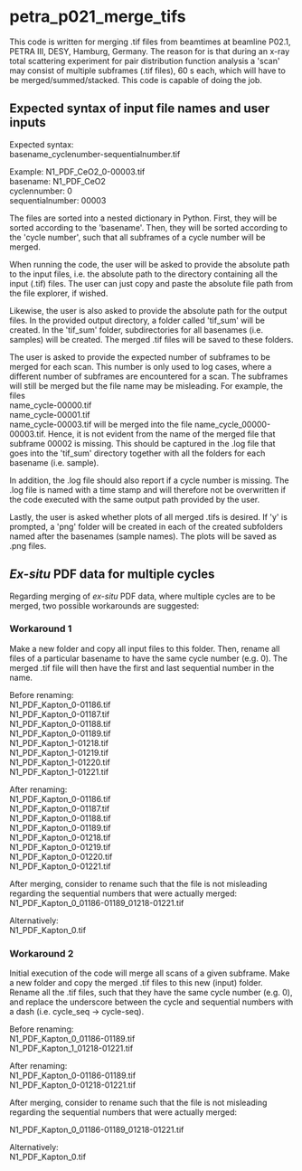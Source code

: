 # petra_p021_merge_tifs

This code is written for merging .tif files from beamtimes at beamline P02.1,
PETRA III, DESY, Hamburg, Germany. The reason for is that during an x-ray total
scattering experiment for pair distribution function analysis a 'scan' may
consist of multiple subframes (.tif files), 60 s each, which will have to be
merged/summed/stacked. This code is capable of doing the job.

## Expected syntax of input file names and user inputs
Expected syntax:  
basename_cyclenumber-sequentialnumber.tif

Example: N1_PDF_CeO2_0-00003.tif  
basename: N1_PDF_CeO2  
cyclennumber: 0  
sequentialnumber: 00003  

The files are sorted into a nested dictionary in Python. First, they will be
sorted according to the 'basename'. Then, they will be sorted according to the
'cycle number', such that all subframes of a cycle number will be merged.

When running the code, the user will be asked to provide the absolute path to
the input files, i.e. the absolute path to the directory containing all the
input (.tif) files. The user can just copy and paste the absolute file path from
the file explorer, if wished.

Likewise, the user is also asked to provide the absolute path for the output
files. In the provided output directory, a folder called 'tif_sum' will be
created. In the 'tif_sum' folder, subdirectories for all basenames
(i.e. samples) will be created. The merged .tif files will be saved to these
folders.

The user is asked to provide the expected number of subframes to be merged for
each scan. This number is only used to log cases, where a different number of
subframes are encountered for a scan. The subframes will still be merged but the
file name may be misleading. For example, the files  
name_cycle-00000.tif  
name_cycle-00001.tif  
name_cycle-00003.tif
will be merged into the file name_cycle_00000-00003.tif. Hence, it is not
evident from the name of the merged file that subframe 00002 is missing. This
should be captured in the .log file that goes into the 'tif_sum' directory
together with all the folders for each basename (i.e. sample).

In addition, the .log file should also report if a cycle number is missing. The
.log file is named with a time stamp and will therefore not be overwritten if
the code executed with the same output path provided by the user.

Lastly, the user is asked whether plots of all merged .tifs is desired. If 'y'
is prompted, a 'png' folder will be created in each of the created subfolders
named after the basenames (sample names). The plots will be saved as .png files.

## _Ex-situ_ PDF data for multiple cycles

Regarding merging of _ex-situ_ PDF data, where multiple cycles are to be merged,
two possible workarounds are suggested:

### Workaround 1
Make a new folder and copy all input files to this folder. Then, rename all
files of a particular basename to have the same cycle number (e.g. 0). The
merged .tif file will then have the first and last sequential number in the
name.

Before renaming:  
N1_PDF_Kapton_0-01186.tif  
N1_PDF_Kapton_0-01187.tif  
N1_PDF_Kapton_0-01188.tif  
N1_PDF_Kapton_0-01189.tif  
N1_PDF_Kapton_1-01218.tif  
N1_PDF_Kapton_1-01219.tif  
N1_PDF_Kapton_1-01220.tif  
N1_PDF_Kapton_1-01221.tif  

After renaming:  
N1_PDF_Kapton_0-01186.tif  
N1_PDF_Kapton_0-01187.tif  
N1_PDF_Kapton_0-01188.tif  
N1_PDF_Kapton_0-01189.tif  
N1_PDF_Kapton_0-01218.tif  
N1_PDF_Kapton_0-01219.tif  
N1_PDF_Kapton_0-01220.tif  
N1_PDF_Kapton_0-01221.tif  

After merging, consider to rename such that the file is not misleading regarding
the sequential numbers that were actually merged:  
N1_PDF_Kapton_0_01186-01189_01218-01221.tif

Alternatively:  
N1_PDF_Kapton_0.tif

### Workaround 2
Initial execution of the code will merge all scans of a given subframe. Make a
new folder and copy the merged .tif files to this new (input) folder. Rename all
the .tif files, such that they have the same cycle number (e.g. 0), and replace
the underscore between the cycle and sequential numbers with a dash
(i.e. cycle_seq -> cycle-seq).

Before renaming:  
N1_PDF_Kapton_0_01186-01189.tif  
N1_PDF_Kapton_1_01218-01221.tif  

After renaming:  
N1_PDF_Kapton_0-01186-01189.tif  
N1_PDF_Kapton_0-01218-01221.tif  

After merging, consider to rename such that the file is not misleading regarding
the sequential numbers that were actually merged:

N1_PDF_Kapton_0_01186-01189_01218-01221.tif

Alternatively:  
N1_PDF_Kapton_0.tif
